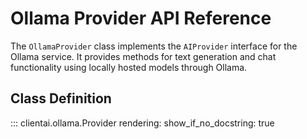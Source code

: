 # Ollama Provider API Reference

The `OllamaProvider` class implements the `AIProvider` interface for the Ollama service. It provides methods for text generation and chat functionality using locally hosted models through Ollama.

## Class Definition

::: clientai.ollama.Provider
    rendering:
      show_if_no_docstring: true